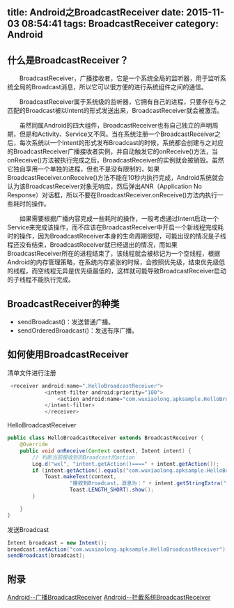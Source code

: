 title: Android之BroadcastReceiver
date: 2015-11-03 08:54:41
tags: BroadcastReceiver
category: Android
---
## 什么是BroadcastReceiver？

　　BroadcastReceiver，广播接收者，它是一个系统全局的监听器，用于监听系统全局的Broadcast消息，所以它可以很方便的进行系统组件之间的通信。

　　BroadcastReceiver属于系统级的监听器，它拥有自己的进程，只要存在与之匹配的Broadcast被以Intent的形式发送出来，BroadcastReceiver就会被激活。

　　虽然同属Android的四大组件，BroadcastReceiver也有自己独立的声明周期，但是和Activity、Service又不同。当在系统注册一个BroadcastReceiver之后，每次系统以一个Intent的形式发布Broadcast的时候，系统都会创建与之对应的BroadcastReceiver广播接收者实例，并自动触发它的onReceive()方法，当onReceive()方法被执行完成之后，BroadcastReceiver的实例就会被销毁。虽然它独自享用一个单独的进程，但也不是没有限制的，如果BroadcastReceiver.onReceive()方法不能在10秒内执行完成，Android系统就会认为该BroadcastReceiver对象无响应，然后弹出ANR（Application No Response）对话框，所以不要在BroadcastReceiver.onReceive()方法内执行一些耗时的操作。

　　如果需要根据广播内容完成一些耗时的操作，一般考虑通过Intent启动一个Service来完成该操作，而不应该在BroadcastReceiver中开启一个新线程完成耗时的操作，因为BroadcastReceiver本身的生命周期很短，可能出现的情况是子线程还没有结束，BroadcastReceiver就已经退出的情况，而如果BroadcastReceiver所在的进程结束了，该线程就会被标记为一个空线程，根据Android的内存管理策略，在系统内存紧张的时候，会按照优先级，结束优先级低的线程，而空线程无异是优先级最低的，这样就可能导致BroadcastReceiver启动的子线程不能执行完成。
<!--more-->
## BroadcastReceiver的种类
* sendBroadcast()：发送普通广播。
* sendOrderedBroadcast()：发送有序广播。

## 如何使用BroadcastReceiver
清单文件进行注册
```js
 <receiver android:name=".HelloBroadcastReceiver">
            <intent-filter android:priority="100">
                <action android:name="com.wuxiaolong.apksample.HelloBroadcastReceiver" />
            </intent-filter>
            </receiver>
```
HelloBroadcastReceiver
```java
public class HelloBroadcastReceiver extends BroadcastReceiver {
    @Override
    public void onReceive(Context context, Intent intent) {
        // 判断当前接收到的Broadcast的action
        Log.d("wxl", "intent.getAction()====" + intent.getAction());
        if (intent.getAction().equals("com.wuxiaolong.apksample.HelloBroadcastReceiver")) {
            Toast.makeText(context,
                    "接收到Broadcast，消息为：" + intent.getStringExtra("msg"),
                    Toast.LENGTH_SHORT).show();
        }

    }
}
```
发送Broadcast
```java
Intent broadcast = new Intent();                
broadcast.setAction("com.wuxiaolong.apksample.HelloBroadcastReceiver");       
sendBroadcast(broadcast);
```
## 附录
[Android--广播BroadcastReceiver](http://www.cnblogs.com/plokmju/p/android_BroadcastReceiver.html)
[Android--拦截系统BroadcastReceiver](http://www.cnblogs.com/plokmju/p/android_SystemBroadcastReceriver.html)